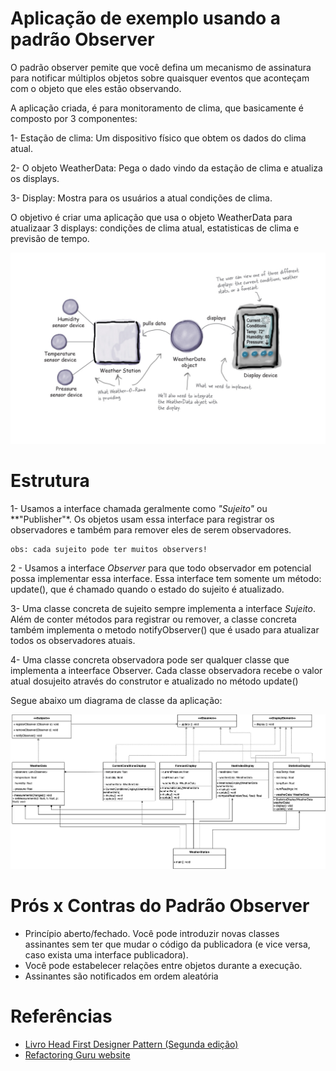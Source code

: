 # Aplicação de exemplo usando a **padrão Observer**

O padrão observer pemite que você defina um mecanismo de assinatura para notificar múltiplos objetos
sobre quaisquer eventos que aconteçam com o objeto que eles estão observando.

A aplicação criada, é para monitoramento de clima, que basicamente é composto por 3 componentes:

1- Estação de clima: Um dispositivo físico que obtem os dados do clima atual.

2- O objeto  WeatherData: Pega o dado vindo da estação de clima e atualiza os displays.

3- Display: Mostra para os usuários a atual condições de clima.

O objetivo é criar uma aplicação que usa o objeto WeatherData para atualizaar 3 displays: condições de clima atual, estatisticas de clima e previsão de tempo.

![monitoring weather](/docs/images/monitoring-weather.png)

# Estrutura

1- Usamos a interface chamada geralmente como *"Sujeito"* ou **"Publisher"*. Os objetos usam essa interface para registrar os
observadores e também para remover eles de serem observadores.

```
obs: cada sujeito pode ter muitos observers!
```

2 - Usamos a interface *Observer* para que todo observador em potencial possa implementar essa interface.
Essa interface tem somente um método: update(), que é chamado quando o estado do sujeito é atualizado.

3- Uma classe concreta de sujeito sempre implementa a interface *Sujeito*. Além de conter métodos para registrar ou remover,
a classe concreta também implementa o metodo notifyObserver() que é usado para atualizar todos os observadores atuais.

4- Uma classe concreta observadora pode ser qualquer classe que implementa a inteerface Observer. Cada classe observadora
recebe o valor atual dosujeito através do construtor e atualizado no método update()

Segue abaixo um diagrama de classe da aplicação:

![diagrama de classe](/docs/images/class-diagram.png)

# Prós x Contras do Padrão Observer

- Princípio aberto/fechado. Você pode introduzir novas classes assinantes sem ter que mudar o código da publicadora (e vice versa, caso exista uma interface publicadora).
- Você pode estabelecer relações entre objetos durante a execução.
- Assinantes são notificados em ordem aleatória

# Referências

- [Livro Head First Designer Pattern (Segunda edição)](https://www.amazon.com.br/Head-First-Design-Patterns-Object-Oriented/dp/149207800X/ref=pd_lpo_14_t_0/141-9002804-0455951?_encoding=UTF8&pd_rd_i=149207800X&pd_rd_r=4c8bc77f-fcdc-414a-bc7f-2532902e5165&pd_rd_w=ivF6F&pd_rd_wg=NhHaw&pf_rd_p=cfa1789c-e63b-406f-a502-2b3819ce5a27&pf_rd_r=BCQH9WMS7EK2PSEV5R1P&psc=1&refRID=BCQH9WMS7EK2PSEV5R1P)
- [Refactoring Guru website](https://refactoring.guru/pt-br/design-patterns/observer)